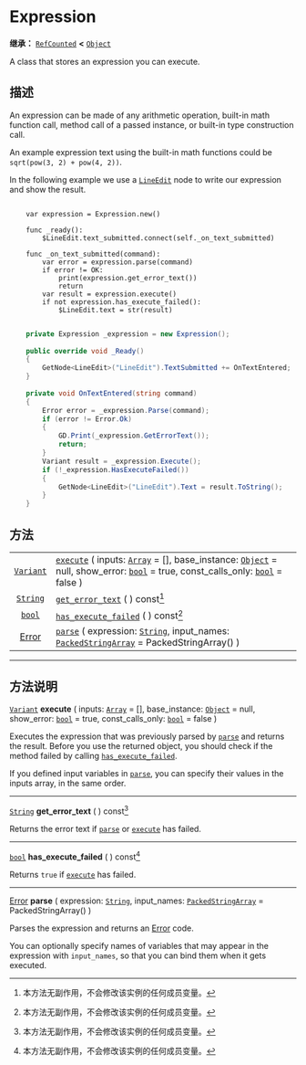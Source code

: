 <!-- ⚠ 请勿编辑本文件 ⚠ -->
<!-- 本文档使用脚本从 WeDot 引擎源码仓库生成。 -->
<!-- 生成脚本：https://github.com/WeDot-Engine/WeDot/tree/master/doc/tools/make_md.py； -->
<!-- 原文件：https://github.com/WeDot-Engine/WeDot/tree/master/doc/classes/Expression.xml。 -->

<div id="_class_expression"></div>

# Expression

**继承：** [`RefCounted`](class_refcounted.md) **<** [`Object`](class_object.md)

A class that stores an expression you can execute.

## 描述

An expression can be made of any arithmetic operation, built-in math function call, method call of a passed instance, or built-in type construction call.

An example expression text using the built-in math functions could be `sqrt(pow(3, 2) + pow(4, 2))`.

In the following example we use a [`LineEdit`](class_lineedit.md) node to write our expression and show the result.



```gdscript

    var expression = Expression.new()
    
    func _ready():
        $LineEdit.text_submitted.connect(self._on_text_submitted)
    
    func _on_text_submitted(command):
        var error = expression.parse(command)
        if error != OK:
            print(expression.get_error_text())
            return
        var result = expression.execute()
        if not expression.has_execute_failed():
            $LineEdit.text = str(result)
```

```csharp

    private Expression _expression = new Expression();
    
    public override void _Ready()
    {
        GetNode<LineEdit>("LineEdit").TextSubmitted += OnTextEntered;
    }
    
    private void OnTextEntered(string command)
    {
        Error error = _expression.Parse(command);
        if (error != Error.Ok)
        {
            GD.Print(_expression.GetErrorText());
            return;
        }
        Variant result = _expression.Execute();
        if (!_expression.HasExecuteFailed())
        {
            GetNode<LineEdit>("LineEdit").Text = result.ToString();
        }
    }
```







## 方法

|||
|:-:|:--|
| [`Variant`](class_variant.md)     | [`execute`](class_expression.md#class_expression_method_execute) ( inputs: [`Array`](class_array.md) = [], base_instance: [`Object`](class_object.md) = null, show_error: [`bool`](class_bool.md) = true, const_calls_only: [`bool`](class_bool.md) = false ) |
| [`String`](class_string.md)       | [`get_error_text`](class_expression.md#class_expression_method_get_error_text) ( ) const[^const]                                                                                                                                                              |
| [`bool`](class_bool.md)           | [`has_execute_failed`](class_expression.md#class_expression_method_has_execute_failed) ( ) const[^const]                                                                                                                                                      |
| [Error](#enum_@globalscope_error) | [`parse`](class_expression.md#class_expression_method_parse) ( expression: [`String`](class_string.md), input_names: [`PackedStringArray`](class_packedstringarray.md) = PackedStringArray() )                                                                |

<!-- rst-class:: classref-section-separator -->

---

## 方法说明

<div id="_class_expression_method_execute"></div>

[`Variant`](class_variant.md) **execute** ( inputs: [`Array`](class_array.md) = [], base_instance: [`Object`](class_object.md) = null, show_error: [`bool`](class_bool.md) = true, const_calls_only: [`bool`](class_bool.md) = false )<div id="class_expression_method_execute"></div>

Executes the expression that was previously parsed by [`parse`](class_expression.md#class_expression_method_parse) and returns the result. Before you use the returned object, you should check if the method failed by calling [`has_execute_failed`](class_expression.md#class_expression_method_has_execute_failed).

If you defined input variables in [`parse`](class_expression.md#class_expression_method_parse), you can specify their values in the inputs array, in the same order.

<!-- rst-class:: classref-item-separator -->

---

<div id="_class_expression_method_get_error_text"></div>

[`String`](class_string.md) **get_error_text** ( ) const[^const]<div id="class_expression_method_get_error_text"></div>

Returns the error text if [`parse`](class_expression.md#class_expression_method_parse) or [`execute`](class_expression.md#class_expression_method_execute) has failed.

<!-- rst-class:: classref-item-separator -->

---

<div id="_class_expression_method_has_execute_failed"></div>

[`bool`](class_bool.md) **has_execute_failed** ( ) const[^const]<div id="class_expression_method_has_execute_failed"></div>

Returns `true` if [`execute`](class_expression.md#class_expression_method_execute) has failed.

<!-- rst-class:: classref-item-separator -->

---

<div id="_class_expression_method_parse"></div>

[Error](#enum_@globalscope_error) **parse** ( expression: [`String`](class_string.md), input_names: [`PackedStringArray`](class_packedstringarray.md) = PackedStringArray() )<div id="class_expression_method_parse"></div>

Parses the expression and returns an [Error](#enum_@globalscope_error) code.

You can optionally specify names of variables that may appear in the expression with `input_names`, so that you can bind them when it gets executed.

[^virtual]: 本方法通常需要用户覆盖才能生效。
[^const]: 本方法无副作用，不会修改该实例的任何成员变量。
[^vararg]: 本方法除了能接受在此处描述的参数外，还能够继续接受任意数量的参数。
[^constructor]: 本方法用于构造某个类型。
[^static]: 调用本方法无需实例，可直接使用类名进行调用。
[^operator]: 本方法描述的是使用本类型作为左操作数的有效运算符。
[^bitfield]: 这个值是由下列位标志构成位掩码的整数。
[^void]: 无返回值。
